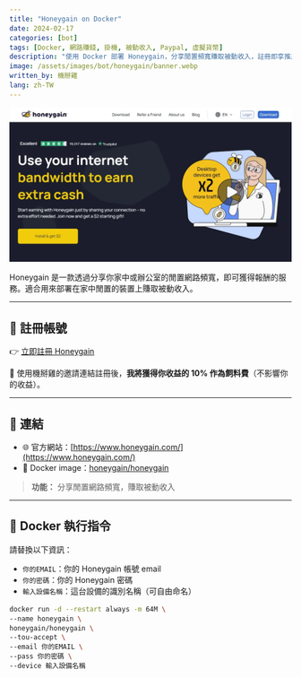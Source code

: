 ```yaml
---
title: "Honeygain on Docker"
date: 2024-02-17
categories: [bot]
tags: [Docker, 網路賺錢, 掛機, 被動收入, Paypal, 虛擬貨幣]
description: "使用 Docker 部署 Honeygain，分享閒置頻寬賺取被動收入，註冊即享推薦獎勵，支援無頭裝置運行。"
image: /assets/images/bot/honeygain/banner.webp
written_by: 機掰雞
lang: zh-TW
---
```


![Honeygain 封面圖](/assets/images/bot/honeygain/banner.webp)

Honeygain 是一款透過分享你家中或辦公室的閒置網路頻寬，即可獲得報酬的服務。適合用來部署在家中閒置的裝置上賺取被動收入。

---

## 📝 註冊帳號

👉 [立即註冊 Honeygain](https://r.honeygain.me/JYHFE75EED)

🎉 使用機掰雞的邀請連結註冊後，**我將獲得你收益的 10% 作為飼料費**（不影響你的收益）。

---

## 🔗 連結

- 🌐 官方網站：[https://www.honeygain.com/](https://www.honeygain.com/)
- 🐳 Docker image：[honeygain/honeygain](https://hub.docker.com/r/honeygain/honeygain)
> **功能：** 分享閒置網路頻寬，賺取被動收入

---

## 🐳 Docker 執行指令

請替換以下資訊：
- `你的EMAIL`：你的 Honeygain 帳號 email
- `你的密碼`：你的 Honeygain 密碼
- `輸入設備名稱`：這台設備的識別名稱（可自由命名）

```bash
docker run -d --restart always -m 64M \
--name honeygain \
honeygain/honeygain \
--tou-accept \
--email 你的EMAIL \
--pass 你的密碼 \
--device 輸入設備名稱
```

